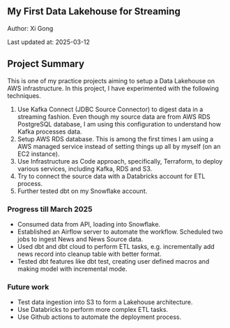 ## My First Data Lakehouse for Streaming

Author: Xi Gong

Last updated at: 2025-03-12

## Project Summary

This is one of my practice projects aiming to setup a Data Lakehouse on AWS infrastructure. 
In this project, I have experimented with the following techniques. 
1. Use Kafka Connect (JDBC Source Connector) to digest data in a streaming fashion. Even though my source data are from AWS RDS PostgreSQL database, I am using this configuration to understand how Kafka processes data.
2. Setup AWS RDS database. This is among the first times I am using a AWS managed service instead of setting things up all by myself (on an EC2 instance). 
3. Use Infrastructure as Code approach, specifically, Terraform, to deploy various services, including Kafka, RDS and S3.
4. Try to connect the source data with a Databricks account for ETL process.
5. Further tested dbt on my Snowflake account.

### Progress till March 2025
- Consumed data from API, loading into Snowflake.
- Established an Airflow server to automate the workflow. Scheduled two jobs to ingest News and News Source data. 
- Used dbt and dbt cloud to perform ETL tasks, e.g. incrementally add news record into cleanup table with better format.
- Tested dbt features like dbt test, creating user defined macros and making model with incremental mode.


### Future work
- Test data ingestion into S3 to form a Lakehouse architecture.
- Use Databricks to perform more complex ETL tasks. 
- Use Github actions to automate the deployment process.

